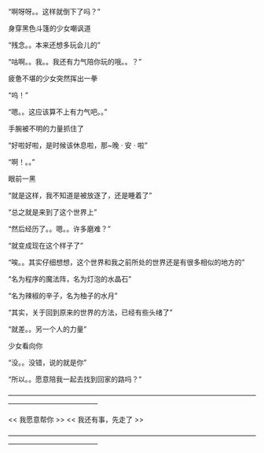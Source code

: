 “啊呀呀。。这样就倒下了吗？”

身穿黑色斗篷的少女嘲讽道

“残念。。本来还想多玩会儿的”

“咕啊。。我。。我还有力气陪你玩的哦。。？”

疲惫不堪的少女突然挥出一拳

“呜！”

“嗯。。这应该算不上有力气吧。。”

手腕被不明的力量抓住了

“好啦好啦，是时候该休息啦，那~晚 · 安 · 啦”

“啊！。。”


眼前一黑


“就是这样，我不知道是被放逐了，还是睡着了”

“总之就是来到了这个世界上”

“然后经历了。。嗯。。许多磨难？”

“就变成现在这个样子了”

“唉。。其实仔细想想，这个世界和我之前所处的世界还是有很多相似的地方的”

“名为程序的魔法阵，名为灯泡的水晶石”

“名为辣椒的辛子，名为柚子的水月”

“其实，关于回到原来的世界的方法，已经有些头绪了”

“就差。。另一个人的力量”

少女看向你

“没。。没错，说的就是你”

“所以。。愿意陪我一起去找到回家的路吗？”

—————————————————————————————————————————————————

 << 我愿意帮你 >>           << 我还有事，先走了 >>
 
—————————————————————————————————————————————————
